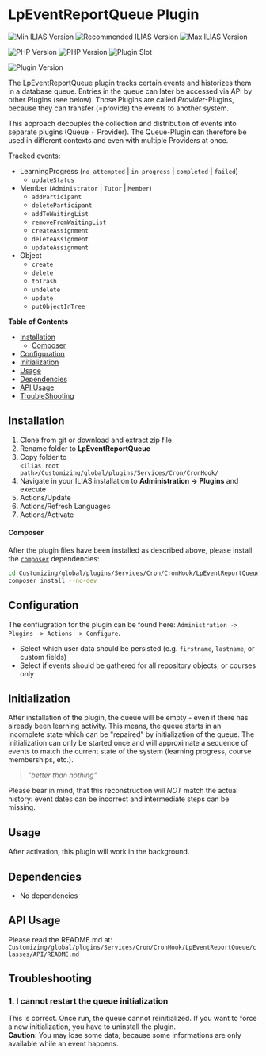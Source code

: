 # LpEventReportQueue Plugin

![Min ILIAS Version](https://img.shields.io/badge/Min_ILIAS-8.x-orange)
![Recommended ILIAS Version](https://img.shields.io/badge/Recommended_ILIAS-8.x-yellowgreen)
![Max ILIAS Version](https://img.shields.io/badge/Max_ILIAS-8.x-orange)

![PHP Version](https://img.shields.io/badge/PHP-%3E%3D7.4-blue)
![PHP Version](https://img.shields.io/badge/PHP-%3C%3D8.0-blue)
![Plugin Slot](https://img.shields.io/badge/Slot-CronHook-blue)

![Plugin Version](https://img.shields.io/badge/plugin_version-8.0.0-blue)

The LpEventReportQueue plugin tracks certain events and historizes them in a database queue. Entries in the queue can later be accessed via API by other Plugins (see below).
Those Plugins are called _Provider_-Plugins, because they can transfer (=provide) the events to another system.

This approach decouples the collection and distribution of events into separate plugins (Queue + Provider). The Queue-Plugin can therefore be used in different contexts and even with multiple Providers at once.

Tracked events:

* LearningProgress (`no_attempted` | `in_progress` | `completed` | `failed`)
  * `updateStatus`
* Member (`Administrator` | `Tutor` | `Member`)
  * `addParticipant`
  * `deleteParticipant`
  * `addToWaitingList`
  * `removeFromWaitingList`
  * `createAssignment`
  * `deleteAssignment`
  * `updateAssignment`
* Object
  * `create`
  * `delete`
  * `toTrash`
  * `undelete`
  * `update`
  * `putObjectInTree`

**Table of Contents**

* [Installation](#installation)
  * [Composer](#composer)
* [Configuration](#configuration)
* [Initialization](#initialization)
* [Usage](#usage)
* [Dependencies](#dependencies)
* [API Usage](#api-usage)
* [TroubleShooting](#troubleshooting)

## Installation

1. Clone from git or download and extract zip file
2. Rename folder to <b>LpEventReportQueue</b>
3. Copy folder to <br/>```<ilias root path>/Customizing/global/plugins/Services/Cron/CronHook/```
4. Navigate in your ILIAS installation to <b>Administration -> Plugins</b> and execute
  1. Actions/Update
  2. Actions/Refresh Languages
  3. Actions/Activate

#### Composer

After the plugin files have been installed as described above,
please install the [`composer`](https://getcomposer.org/) dependencies:

```bash
cd Customizing/global/plugins/Services/Cron/CronHook/LpEventReportQueue
composer install --no-dev
```

## Configuration

The confiugration for the plugin can be found here: ```Administration -> Plugins -> Actions -> Configure```.

  * Select which user data should be persisted (e.g. `firstname`, `lastname`, or custom fields)
  * Select if events should be gathered for all repository objects, or courses only

## Initialization

After installation of the plugin, the queue will be empty - even if there has already been learning activity.
This means, the queue starts in an incomplete state which can be "repaired" by initialization of the queue.
The initialization can only be started once and will approximate a sequence of events to match the current state of the system (learning progress, course memberships, etc.).

> _"better than nothing"_

Please bear in mind, that this reconstruction will *NOT* match the actual history: event dates can be incorrect and intermediate steps can be missing.

## Usage

After activation, this plugin will work in the background.

## Dependencies

- No dependencies

## API Usage

Please read the README.md at:
```Customizing/global/plugins/Services/Cron/CronHook/LpEventReportQueue/classes/API/README.md```

## Troubleshooting

### 1. I cannot restart the queue initialization

This is correct. Once run, the queue cannot reinitialized. If you want to 
force a new initialization, you have to uninstall the plugin.<br/>
**Caution**: You may lose some data, because some informations are only 
available while an event happens.

